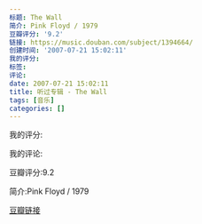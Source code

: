 ```yaml
---
标题: The Wall
简介: Pink Floyd / 1979
豆瓣评分: '9.2'
链接: https://music.douban.com/subject/1394664/
创建时间: '2007-07-21 15:02:11'
我的评分:
标签:
评论:
date: 2007-07-21 15:02:11
title: 听过专辑 - The Wall
tags: [音乐]
categories: []
---
```


我的评分:

我的评论:

豆瓣评分:9.2

简介:Pink Floyd / 1979

[豆瓣链接](https://music.douban.com/subject/1394664/)

